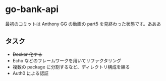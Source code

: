 # go-bank-api

最初のコミットは Anthony GG の動画の part5 を見終わった状態です。あああ

## タスク

- <s>Docker 化する</s>
- Echo などのフレームワークを用いてリファクタリング
- 複数の package に分割するなど、ディレクトリ構成を練る
- Auth0 による認証
